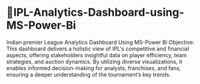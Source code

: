 # 🏏IPL-Analytics-Dashboard-using-MS-Power-Bi
Indian premier League Analytics Dashboard Using MS-Power Bi
Objective: This dashboard delivers a holistic view of IPL's competitive and financial aspects, offering stakeholders insightful data on player efficiency, team strategies, and auction dynamics. By utilizing diverse visualizations, it enables informed decision-making for analysts, franchises, and fans, ensuring a deeper understanding of the tournament’s key trends.
